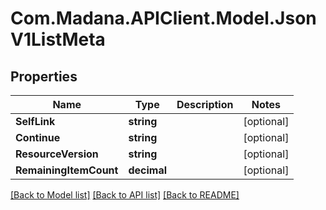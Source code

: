 
# Com.Madana.APIClient.Model.JsonV1ListMeta

## Properties

Name | Type | Description | Notes
------------ | ------------- | ------------- | -------------
**SelfLink** | **string** |  | [optional] 
**Continue** | **string** |  | [optional] 
**ResourceVersion** | **string** |  | [optional] 
**RemainingItemCount** | **decimal** |  | [optional] 

[[Back to Model list]](../README.md#documentation-for-models)
[[Back to API list]](../README.md#documentation-for-api-endpoints)
[[Back to README]](../README.md)


